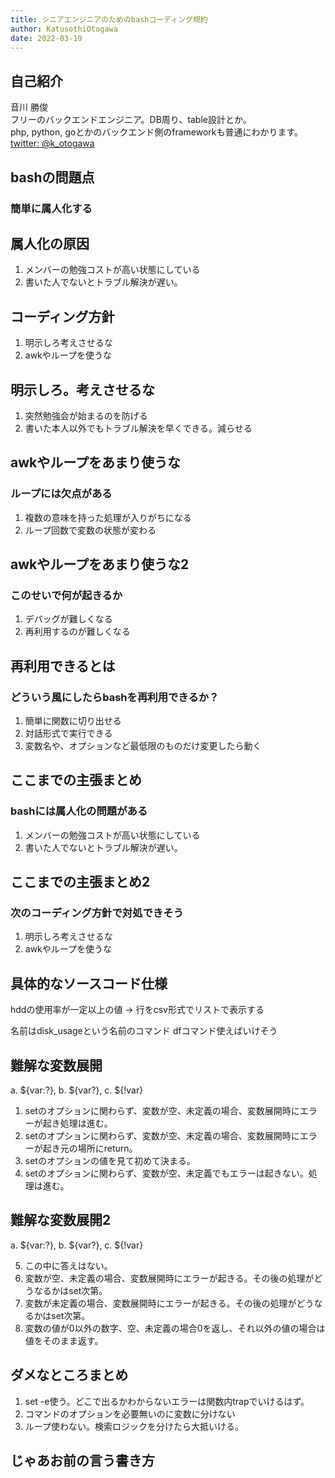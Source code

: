```yaml
---
title: シニアエンジニアのためのbashコーディング規約
author: KatusothiOtogawa
date: 2022-03-19
---
```


## 自己紹介

音川 勝俊 \
フリーのバックエンドエンジニア。DB周り、table設計とか。 \
php, python, goとかのバックエンド側のframeworkも普通にわかります。 \
[twitter: @k_otogawa](https://twitter.com/k_otogawa)

## bashの問題点

### 簡単に属人化する

## 属人化の原因

1. メンバーの勉強コストが高い状態にしている
2. 書いた人でないとトラブル解決が遅い。

## コーディング方針

1. 明示しろ考えさせるな
2. awkやループを使うな

## 明示しろ。考えさせるな

1. 突然勉強会が始まるのを防げる
2. 書いた本人以外でもトラブル解決を早くできる。減らせる

## awkやループをあまり使うな

### ループには欠点がある

1. 複数の意味を持った処理が入りがちになる
2. ループ回数で変数の状態が変わる

## awkやループをあまり使うな2

### このせいで何が起きるか

1. デバッグが難しくなる
2. 再利用するのが難しくなる

## 再利用できるとは

### どういう風にしたらbashを再利用できるか？

1. 簡単に関数に切り出せる
2. 対話形式で実行できる
3. 変数名や、オプションなど最低限のものだけ変更したら動く

## ここまでの主張まとめ

### bashには属人化の問題がある

1. メンバーの勉強コストが高い状態にしている
2. 書いた人でないとトラブル解決が遅い。

## ここまでの主張まとめ2

### 次のコーディング方針で対処できそう

1. 明示しろ考えさせるな
2. awkやループを使うな

## 具体的なソースコード仕様

hddの使用率が一定以上の値 -> 行をcsv形式でリストで表示する

名前はdisk_usageという名前のコマンド
dfコマンド使えばいけそう

## 難解な変数展開

a. ${var:?}, b. ${var?}, c. ${!var}

1. setのオプションに関わらず、変数が空、未定義の場合、変数展開時にエラーが起き処理は進む。
2. setのオプションに関わらず、変数が空、未定義の場合、変数展開時にエラーが起き元の場所にreturn。
3. setのオプションの値を見て初めて決まる。
4. setのオプションに関わらず、変数が空、未定義でもエラーは起きない。処理は進む。

## 難解な変数展開2

a. ${var:?}, b. ${var?}, c. ${!var}

5. この中に答えはない。
6. 変数が空、未定義の場合、変数展開時にエラーが起きる。その後の処理がどうなるかはset次第。
7. 変数が未定義の場合、変数展開時にエラーが起きる。その後の処理がどうなるかはset次第。
8. 変数の値が0以外の数字、空、未定義の場合0を返し、それ以外の値の場合は値をそのまま返す。

## ダメなところまとめ

1. set -e使う。どこで出るかわからないエラーは関数内trapでいけるはず。
2. コマンドのオプションを必要無いのに変数に分けない
3. ループ使わない。検索ロジックを分けたら大抵いける。

## じゃあお前の言う書き方
